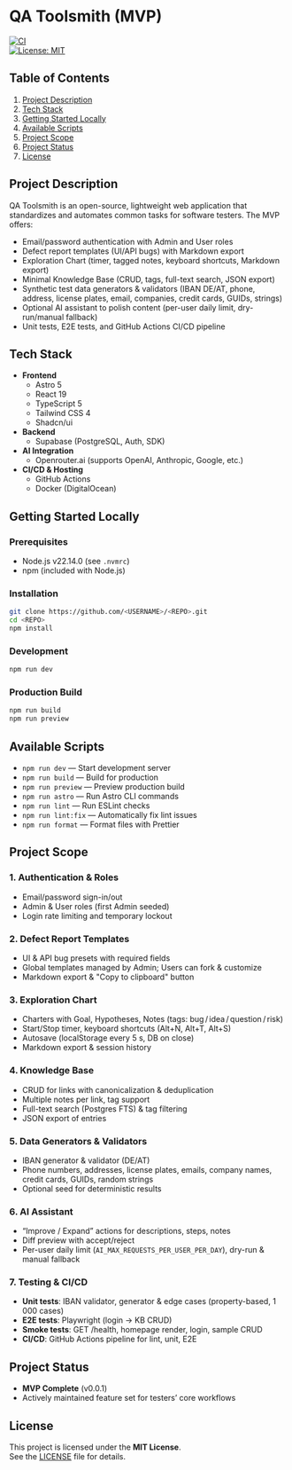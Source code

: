 # QA Toolsmith (MVP)

[![CI](https://github.com/<USERNAME>/<REPO>/actions/workflows/ci.yml/badge.svg)](https://github.com/<USERNAME>/<REPO>/actions)  
[![License: MIT](https://img.shields.io/badge/License-MIT-yellow.svg)](LICENSE)

## Table of Contents

1. [Project Description](#project-description)  
2. [Tech Stack](#tech-stack)  
3. [Getting Started Locally](#getting-started-locally)  
4. [Available Scripts](#available-scripts)  
5. [Project Scope](#project-scope)  
6. [Project Status](#project-status)  
7. [License](#license)  

## Project Description

QA Toolsmith is an open-source, lightweight web application that standardizes and automates common tasks for software testers. The MVP offers:

- Email/password authentication with Admin and User roles  
- Defect report templates (UI/API bugs) with Markdown export  
- Exploration Chart (timer, tagged notes, keyboard shortcuts, Markdown export)  
- Minimal Knowledge Base (CRUD, tags, full-text search, JSON export)  
- Synthetic test data generators & validators (IBAN DE/AT, phone, address, license plates, email, companies, credit cards, GUIDs, strings)  
- Optional AI assistant to polish content (per-user daily limit, dry-run/manual fallback)  
- Unit tests, E2E tests, and GitHub Actions CI/CD pipeline  

## Tech Stack

- **Frontend**  
  - Astro 5  
  - React 19  
  - TypeScript 5  
  - Tailwind CSS 4  
  - Shadcn/ui  
- **Backend**  
  - Supabase (PostgreSQL, Auth, SDK)  
- **AI Integration**  
  - Openrouter.ai (supports OpenAI, Anthropic, Google, etc.)  
- **CI/CD & Hosting**  
  - GitHub Actions  
  - Docker (DigitalOcean)  

## Getting Started Locally

### Prerequisites

- Node.js v22.14.0 (see `.nvmrc`)  
- npm (included with Node.js)  

### Installation

```bash
git clone https://github.com/<USERNAME>/<REPO>.git
cd <REPO>
npm install
```

### Development

```bash
npm run dev
```

### Production Build

```bash
npm run build
npm run preview
```

## Available Scripts

- `npm run dev` — Start development server  
- `npm run build` — Build for production  
- `npm run preview` — Preview production build  
- `npm run astro` — Run Astro CLI commands  
- `npm run lint` — Run ESLint checks  
- `npm run lint:fix` — Automatically fix lint issues  
- `npm run format` — Format files with Prettier  

## Project Scope

### 1. Authentication & Roles
- Email/password sign-in/out  
- Admin & User roles (first Admin seeded)  
- Login rate limiting and temporary lockout  

### 2. Defect Report Templates
- UI & API bug presets with required fields  
- Global templates managed by Admin; Users can fork & customize  
- Markdown export & "Copy to clipboard" button  

### 3. Exploration Chart
- Charters with Goal, Hypotheses, Notes (tags: bug / idea / question / risk)  
- Start/Stop timer, keyboard shortcuts (Alt+N, Alt+T, Alt+S)  
- Autosave (localStorage every 5 s, DB on close)  
- Markdown export & session history  

### 4. Knowledge Base
- CRUD for links with canonicalization & deduplication  
- Multiple notes per link, tag support  
- Full-text search (Postgres FTS) & tag filtering  
- JSON export of entries  

### 5. Data Generators & Validators
- IBAN generator & validator (DE/AT)  
- Phone numbers, addresses, license plates, emails, company names, credit cards, GUIDs, random strings  
- Optional seed for deterministic results  

### 6. AI Assistant
- “Improve / Expand” actions for descriptions, steps, notes  
- Diff preview with accept/reject  
- Per-user daily limit (`AI_MAX_REQUESTS_PER_USER_PER_DAY`), dry-run & manual fallback  

### 7. Testing & CI/CD
- **Unit tests**: IBAN validator, generator & edge cases (property-based, 1 000 cases)  
- **E2E tests**: Playwright (login → KB CRUD)  
- **Smoke tests**: GET /health, homepage render, login, sample CRUD  
- **CI/CD**: GitHub Actions pipeline for lint, unit, E2E  

## Project Status

- **MVP Complete** (v0.0.1)  
- Actively maintained feature set for testers’ core workflows  

## License

This project is licensed under the **MIT License**.  
See the [LICENSE](LICENSE) file for details.
